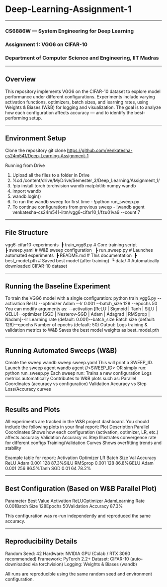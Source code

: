 # Deep-Learning-Assignment-1
---
### CS6886W — System Engineering for Deep Learning
### Assignment 1: VGG6 on CIFAR-10
### Department of Computer Science and Engineering, IIT Madras

---
## Overview
This repository implements VGG6 on the CIFAR-10 dataset to explore model performance under different configurations.
Experiments include varying activation functions, optimizers, batch sizes, and learning rates, using Weights & Biases (W&B) for logging and visualization.
The goal is to analyze how each configuration affects accuracy — and to identify the best-performing setup.

---
## Environment Setup
 Clone the repository
git clone https://github.com/Venkatesha-cs24m541/Deep-Learning-Assignment-1

Running from Drive
1. Upload all the files to a folder in Drive
2. %cd /content/drive/MyDrive/Semester_3/Deep_Learning/Assignment_1/
3. !pip install torch torchvision wandb matplotlib numpy wandb
4. import wandb
5. wandb.login()
6. To run the wandb sweep for first time - !python run_sweep.py
7. To continue configurations from previous sweep - !wandb agent venkatesha-cs24m541-iitm/vgg6-cifar10_1/fzu01va9 --count 7

---
 ## File Structure
 vgg6-cifar10-experiments 
 ┣ train_vgg6.py # Core training script  
 ┣ sweep.yaml # W&B sweep configuration   
 ┣ run_sweep.py # Launches automated experiments  
 ┣ README.md # This documentation 
 ┣ best_model.pth # Saved best model (after training) 
 ┗ data/ # Automatically downloaded CIFAR-10 dataset

---
## Running the Baseline Experiment
To train the VGG6 model with a single configuration:
python train_vgg6.py --activation ReLU --optimizer Adam --lr 0.001 --batch_size 128 --epochs 50
You can modify arguments as:
--activation [ReLU | Sigmoid | Tanh | SiLU | GELU]--optimizer [SGD | Nesterov-SGD | Adam | Adagrad | RMSprop | Nadam]--lr Learning rate (default: 0.001)--batch_size Batch size (default: 128)--epochs Number of epochs (default: 50)
 Output:
Logs training & validation metrics to W&B
Saves the best model weights as best_model.pth


---
## Running Automated Sweeps (W&B)
 Create the sweep
wandb sweep sweep.yaml
This will print a SWEEP_ID.
 Launch the sweep agent
wandb agent <your-wandb-username>/<project-name>/<SWEEP_ID>
OR simply run:
python run_sweep.py
 Each sweep run:
Trains a new configuration
Logs metrics automatically
Contributes to W&B plots such as:
Parallel Coordinates (accuracy vs configuration)
Validation Accuracy vs Step
Loss/Accuracy curves



---
## Results and Plots
All experiments are tracked in the W&B project dashboard.
You should include the following plots in your final report:
Plot	Description
 Parallel Coordinates	Shows how each configuration (activation, optimizer, LR, etc.) affects accuracy Validation Accuracy vs Step	Illustrates convergence rate for different configs Training/Validation Curves	Shows overfitting trends and stability

Example table for report:
Activation	Optimizer	LR	Batch Size	Val Accuracy
ReLU	Adam	0.001	128	87.3%SiLU	RMSprop	0.001	128	86.8%GELU	Adam	0.001	256	86.5%Tanh	SGD	0.01	64	78.2%


---
## Best Configuration (Based on W&B Parallel Plot)
Parameter	Best Value
Activation	ReLUOptimizer	AdamLearning Rate	0.001Batch Size	128Epochs	50Validation Accuracy	87.3%

 This configuration was re-run independently and reproduced the same accuracy.

---
## Reproducibility Details
Random Seed: 42
Hardware: NVIDIA GPU (Colab / RTX 3060 recommended)
Framework: PyTorch 2.2+
Dataset: CIFAR-10 (auto-downloaded via torchvision)
Logging: Weights & Biases (wandb)

All runs are reproducible using the same random seed and environment configuration.


